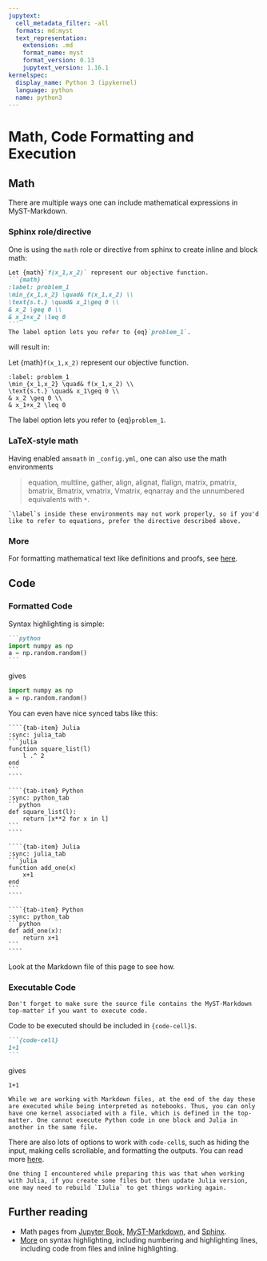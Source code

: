 ```yaml
---
jupytext:
  cell_metadata_filter: -all
  formats: md:myst
  text_representation:
    extension: .md
    format_name: myst
    format_version: 0.13
    jupytext_version: 1.16.1
kernelspec:
  display_name: Python 3 (ipykernel)
  language: python
  name: python3
---
```


# Math, Code Formatting and Execution

## Math

There are multiple ways one can include mathematical expressions in MyST-Markdown.

### Sphinx role/directive

One is using the `math` role or directive from sphinx to create inline and block math:
````md
Let {math}`f(x_1,x_2)` represent our objective function.
```{math}
:label: problem_1
\min_{x_1,x_2} \quad& f(x_1,x_2) \\
\text{s.t.} \quad& x_1\geq 0 \\
& x_2 \geq 0 \\
& x_1+x_2 \leq 0
```
The label option lets you refer to {eq}`problem_1`.
````
will result in:


Let {math}`f(x_1,x_2)` represent our objective function.
```{math}
:label: problem_1
\min_{x_1,x_2} \quad& f(x_1,x_2) \\
\text{s.t.} \quad& x_1\geq 0 \\
& x_2 \geq 0 \\
& x_1+x_2 \leq 0
```
The label option lets you refer to {eq}`problem_1`.

### LaTeX-style math

Having enabled `amsmath` in `_config.yml`, one can also use the math environments
> equation, multline, gather, align, alignat, flalign, matrix, pmatrix, bmatrix, Bmatrix, vmatrix, Vmatrix, eqnarray
and the unnumbered equivalents with `*`.

```{warning}
`\label`s inside these environments may not work properly, so if you'd like to refer to equations, prefer the directive described above.
```

### More

For formatting mathematical text like definitions and proofs, see [here](https://jupyterbook.org/en/stable/content/proof.html).

## Code

### Formatted Code

Syntax highlighting is simple:

````md
```python
import numpy as np
a = np.random.random()
```
````
gives
```python
import numpy as np
a = np.random.random()
```

You can even have nice synced tabs like this:

`````{tab-set}
````{tab-item} Julia
:sync: julia_tab
```julia
function square_list(l)
    l .^ 2
end
```
````

````{tab-item} Python
:sync: python_tab
```python
def square_list(l):
    return [x**2 for x in l]
```
````
`````

`````{tab-set}
````{tab-item} Julia
:sync: julia_tab
```julia
function add_one(x)
    x+1
end
```
````

````{tab-item} Python
:sync: python_tab
```python
def add_one(x):
    return x+1
```
````
`````

Look at the Markdown file of this page to see how.

### Executable Code

```{attention}
Don't forget to make sure the source file contains the MyST-Markdown top-matter if you want to execute code.
```

Code to be executed should be included in `{code-cell}`s.
````md
```{code-cell}
1+1
```
````
gives
```{code-cell}
1+1
```

```{important}
While we are working with Markdown files, at the end of the day these are executed while being interpreted as notebooks. Thus, you can only have one kernel associated with a file, which is defined in the top-matter. One cannot execute Python code in one block and Julia in another in the same file.
```

There are also lots of options to work with `code-cell`s, such as hiding the input, making cells scrollable, and formatting the outputs. You can read more [here](https://jupyterbook.org/en/stable/content/executable/index.html).

```{note}
One thing I encountered while preparing this was that when working with Julia, if you create some files but then update Julia version, one may need to rebuild `IJulia` to get things working again.
```

## Further reading
- Math pages from [Jupyter Book](https://jupyterbook.org/en/stable/content/math.html), [MyST-Markdown](https://myst-parser.readthedocs.io/en/latest/syntax/math.html), and [Sphinx](https://www.sphinx-doc.org/en/master/usage/restructuredtext/directives.html#math).
- [More](https://myst-parser.readthedocs.io/en/latest/syntax/code_and_apis.html) on syntax highlighting, including numbering and highlighting lines, including code from files and inline highlighting.
